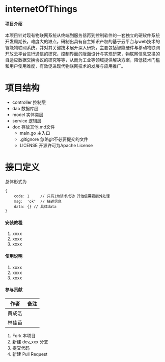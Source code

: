 # internetOfThings

#### 项目介绍
本项目针对现有物联网系统从终端到服务器再到控制软件的一套独立的硬软件系统开发周期长，难度大的缺点，研制出具有自主知识产权的基于云平台与web技术的智能物联网系统，并对其关键技术展开深入研究，主要包括智能硬件与移动物联网开放云平台进行通信的研究，控制界面的版面设计与实现研究，物联网信息交换的自适应数据交换协议的研究等等，从而为工业等领域提供解决方案，降低技术门槛和用户使用难度，有效促进现代物联网技术的发展与应用推广。

# 项目结构

- controller        控制层
- dao               数据库层
- model             实体类层
- service           逻辑层
- doc               存放其他.md文件
    - main.go           主入口
    - .gitignore        忽略git不必要提交的文件
    - LICENSE           开源许可为Apache License

# 接口定义
总体形式为
```
{
    code: 1     // 只有1为请求成功 其他值需要额外处理
    msg:  'ok'  // 描述信息
    data: {} // 具体data
}
```

#### 安装教程

1. xxxx
2. xxxx
3. xxxx

#### 使用说明

1. xxxx
2. xxxx
3. xxxx

#### 参与贡献
|作者|备注|
|-|-|
|黄成浩||
|林佳苗||

1. Fork 本项目
2. 新建 dev_xxx 分支
3. 提交代码
4. 新建 Pull Request
